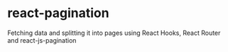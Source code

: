 # react-pagination
Fetching data and splitting it into pages using React Hooks, React Router and react-js-pagination
